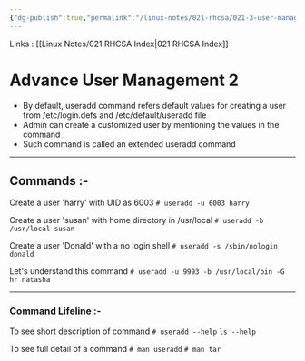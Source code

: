 ```yaml
---
{"dg-publish":true,"permalink":"/linux-notes/021-rhcsa/021-3-user-management/021-3-5-2-advance-user-management-3/"}
---
```


Links : [[Linux Notes/021 RHCSA Index\|021 RHCSA Index]]

# Advance User Management 2

- By default, useradd command refers default values for creating a user from /etc/login.defs and /etc/default/useradd file
- Admin can create a customized user by mentioning the values in the command
- Such command is called an extended useradd command

---

## Commands :-

Create a user 'harry' with UID as 6003
`# useradd -u 6003 harry`

Create a user 'susan' with home directory in /usr/local
`# useradd -b /usr/local susan`

Create a user 'Donald' with a no login shell
`# useradd -s /sbin/nologin donald`

Let's understand this command
`# useradd -u 9993 -b /usr/local/bin -G hr natasha`

---

### Command Lifeline :-

To see short description of command
`# useradd --help`
`ls --help`

To see full detail of a command
`# man useradd`
`# man tar`
